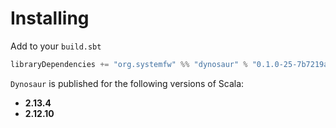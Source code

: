 # Installing

Add to your `build.sbt`

```scala
libraryDependencies += "org.systemfw" %% "dynosaur" % "0.1.0-25-7b7219a"
```

`Dynosaur` is published for the following versions of Scala:

- **2.13.4**
- **2.12.10**

